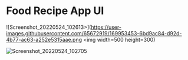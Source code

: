 # Food Recipe App UI

![Screenshot_20220524_102613>](https://user-images.githubusercontent.com/65672919/169953453-6bd9ac84-d92d-4b77-ac63-a252e5315aae.png <img width=500 height=300)


![Screenshot_20220524_102705](https://user-images.githubusercontent.com/65672919/169953470-b28e92bf-6a9b-4c5a-b965-bd4f47884f66.png)
